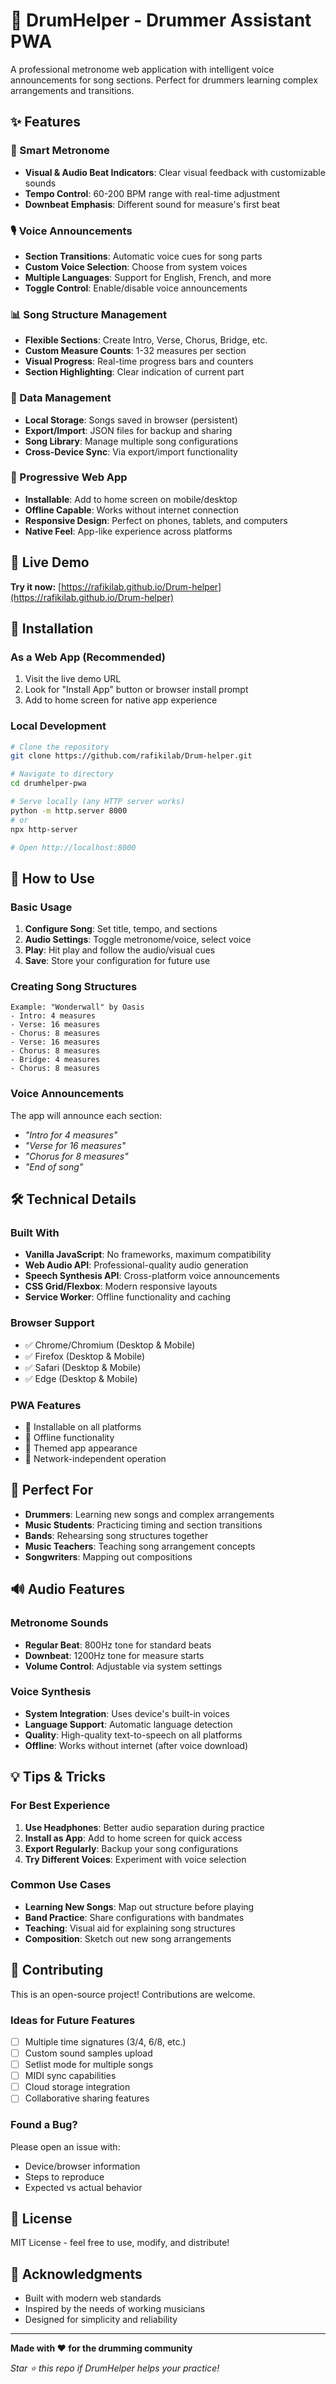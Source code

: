 # 🥁 DrumHelper - Drummer Assistant PWA

A professional metronome web application with intelligent voice announcements for song sections. Perfect for drummers learning complex arrangements and transitions.

## ✨ Features

### 🎵 Smart Metronome
- **Visual & Audio Beat Indicators**: Clear visual feedback with customizable sounds
- **Tempo Control**: 60-200 BPM range with real-time adjustment
- **Downbeat Emphasis**: Different sound for measure's first beat

### 🎙️ Voice Announcements
- **Section Transitions**: Automatic voice cues for song parts
- **Custom Voice Selection**: Choose from system voices
- **Multiple Languages**: Support for English, French, and more
- **Toggle Control**: Enable/disable voice announcements

### 📊 Song Structure Management
- **Flexible Sections**: Create Intro, Verse, Chorus, Bridge, etc.
- **Custom Measure Counts**: 1-32 measures per section
- **Visual Progress**: Real-time progress bars and counters
- **Section Highlighting**: Clear indication of current part

### 💾 Data Management
- **Local Storage**: Songs saved in browser (persistent)
- **Export/Import**: JSON files for backup and sharing
- **Song Library**: Manage multiple song configurations
- **Cross-Device Sync**: Via export/import functionality

### 📱 Progressive Web App
- **Installable**: Add to home screen on mobile/desktop
- **Offline Capable**: Works without internet connection
- **Responsive Design**: Perfect on phones, tablets, and computers
- **Native Feel**: App-like experience across platforms

## 🚀 Live Demo

**Try it now:** [https://rafikilab.github.io/Drum-helper](https://rafikilab.github.io/Drum-helper)

## 📱 Installation

### As a Web App (Recommended)
1. Visit the live demo URL
2. Look for "Install App" button or browser install prompt
3. Add to home screen for native app experience

### Local Development
```bash
# Clone the repository
git clone https://github.com/rafikilab/Drum-helper.git

# Navigate to directory
cd drumhelper-pwa

# Serve locally (any HTTP server works)
python -m http.server 8000
# or
npx http-server

# Open http://localhost:8000
```

## 🎯 How to Use

### Basic Usage
1. **Configure Song**: Set title, tempo, and sections
2. **Audio Settings**: Toggle metronome/voice, select voice
3. **Play**: Hit play and follow the audio/visual cues
4. **Save**: Store your configuration for future use

### Creating Song Structures
```
Example: "Wonderwall" by Oasis
- Intro: 4 measures
- Verse: 16 measures  
- Chorus: 8 measures
- Verse: 16 measures
- Chorus: 8 measures
- Bridge: 4 measures
- Chorus: 8 measures
```

### Voice Announcements
The app will announce each section:
- *"Intro for 4 measures"*
- *"Verse for 16 measures"*
- *"Chorus for 8 measures"*
- *"End of song"*

## 🛠️ Technical Details

### Built With
- **Vanilla JavaScript**: No frameworks, maximum compatibility
- **Web Audio API**: Professional-quality audio generation
- **Speech Synthesis API**: Cross-platform voice announcements
- **CSS Grid/Flexbox**: Modern responsive layouts
- **Service Worker**: Offline functionality and caching

### Browser Support
- ✅ Chrome/Chromium (Desktop & Mobile)
- ✅ Firefox (Desktop & Mobile)  
- ✅ Safari (Desktop & Mobile)
- ✅ Edge (Desktop & Mobile)

### PWA Features
- 📱 Installable on all platforms
- 🔄 Offline functionality
- 🎨 Themed app appearance
- 📶 Network-independent operation

## 🎼 Perfect For

- **Drummers**: Learning new songs and complex arrangements
- **Music Students**: Practicing timing and section transitions
- **Bands**: Rehearsing song structures together
- **Music Teachers**: Teaching song arrangement concepts
- **Songwriters**: Mapping out compositions

## 🔊 Audio Features

### Metronome Sounds
- **Regular Beat**: 800Hz tone for standard beats
- **Downbeat**: 1200Hz tone for measure starts
- **Volume Control**: Adjustable via system settings

### Voice Synthesis
- **System Integration**: Uses device's built-in voices
- **Language Support**: Automatic language detection
- **Quality**: High-quality text-to-speech on all platforms
- **Offline**: Works without internet (after voice download)

## 💡 Tips & Tricks

### For Best Experience
1. **Use Headphones**: Better audio separation during practice
2. **Install as App**: Add to home screen for quick access
3. **Export Regularly**: Backup your song configurations
4. **Try Different Voices**: Experiment with voice selection

### Common Use Cases
- **Learning New Songs**: Map out structure before playing
- **Band Practice**: Share configurations with bandmates
- **Teaching**: Visual aid for explaining song structures
- **Composition**: Sketch out new song arrangements

## 🤝 Contributing

This is an open-source project! Contributions are welcome.

### Ideas for Future Features
- [ ] Multiple time signatures (3/4, 6/8, etc.)
- [ ] Custom sound samples upload
- [ ] Setlist mode for multiple songs
- [ ] MIDI sync capabilities
- [ ] Cloud storage integration
- [ ] Collaborative sharing features

### Found a Bug?
Please open an issue with:
- Device/browser information
- Steps to reproduce
- Expected vs actual behavior

## 📄 License

MIT License - feel free to use, modify, and distribute!

## 🙏 Acknowledgments

- Built with modern web standards
- Inspired by the needs of working musicians
- Designed for simplicity and reliability

---

**Made with ❤️ for the drumming community**

*Star ⭐ this repo if DrumHelper helps your practice!*
